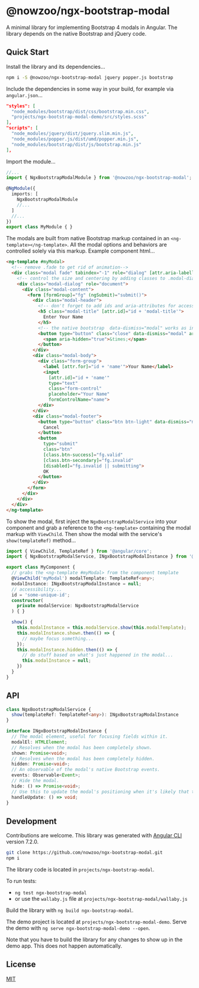 # @nowzoo/ngx-bootstrap-modal

A minimal library for implementing Bootstrap 4 modals in Angular. The library depends on the native Bootstrap and jQuery code.

## Quick Start

Install the library and its dependencies...

```bash
npm i -S @nowzoo/ngx-bootstrap-modal jquery popper.js bootstrap
```

Include the dependencies in some way in your build, for example via `angular.json`...

```json
"styles": [
  "node_modules/bootstrap/dist/css/bootstrap.min.css",
  "projects/ngx-bootstrap-modal-demo/src/styles.scss"
],
"scripts": [
  "node_modules/jquery/dist/jquery.slim.min.js",
  "node_modules/popper.js/dist/umd/popper.min.js",
  "node_modules/bootstrap/dist/js/bootstrap.min.js"
],
```

Import the module...
```ts
//...
import { NgxBootstrapModalModule } from '@nowzoo/ngx-bootstrap-modal';

@NgModule({
  imports: [
    NgxBootstrapModalModule
    //...
  ]
  //...
})
export class MyModule { }
```

The modals are built from native Bootstrap markup contained in an `<ng-template></ng-template>`. All the modal options and behaviors are controlled solely via this markup. Example component html...

```html
<ng-template #myModal>
  <!-- remove .fade to get rid of animation-->
  <div class="modal fade" tabindex="-1" role="dialog" [attr.aria-labelledby]="id + 'modal-title'">
    <!-- control the size and centering by adding classes to .modal-dialog -->
    <div class="modal-dialog" role="document">
      <div class="modal-content">
        <form [formGroup]="fg" (ngSubmit)="submit()">
          <div class="modal-header">
            <!-- don't forget to add ids and aria-attributes for accessibility -->
            <h5 class="modal-title" [attr.id]="id + 'modal-title'">
              Enter Your Name
            </h5>
            <!-- the native bootstrap  data-dismiss="modal" works as intended -->
            <button type="button" class="close" data-dismiss="modal" aria-label="Close">
              <span aria-hidden="true">&times;</span>
            </button>
          </div>
          <div class="modal-body">
            <div class="form-group">
              <label [attr.for]="id + 'name'">Your Name</label>
              <input
                [attr.id]="id + 'name'"
                type="text"
                class="form-control"
                placeholder="Your Name"
                formControlName="name">
            </div>
          </div>
          <div class="modal-footer">
            <button type="button" class="btn btn-light" data-dismiss="modal">
              Cancel
            </button>
            <button
              type="submit"
              class="btn"
              [class.btn-success]="fg.valid"
              [class.btn-secondary]="fg.invalid"
              [disabled]="fg.invalid || submitting">
              OK
            </button>
          </div>
        </form>
      </div>
    </div>
  </div>
</ng-template>
```
To show the modal, first inject the `NgxBootstrapModalService` into your component and grab a reference to the `<ng-template>` containing the modal markup with `ViewChild`. Then show the modal with the service's `show(templateRef)` method...

```ts
import { ViewChild, TemplateRef } from '@angular/core';
import { NgxBootstrapModalService, INgxBootstrapModalInstance } from '@nowzoo/ngx-bootstrap-modal';

export class MyComponent {
  // grabs the <ng-template #myModal> from the component template
  @ViewChild('myModal') modalTemplate: TemplateRef<any>;
  modalInstance: INgxBootstrapModalInstance = null;
  // accessibility...
  id = 'some-unique-id';
  constructor(
    private modalService: NgxBootstrapModalService
  ) { }

  show() {
    this.modalInstance = this.modalService.show(this.modalTemplate);
    this.modalInstance.shown.then(() => {
      // maybe focus something...
    });
    this.modalInstance.hidden.then(() => {
      // do stuff based on what's just happened in the modal...
      this.modalInstance = null;
    })
  }
}
```

## API

```ts
class NgxBootstrapModalService {
  show(templateRef: TemplateRef<any>): INgxBootstrapModalInstance
}

interface INgxBootstrapModalInstance {
  // The modal element, useful for focusing fields within it.
  modalEl: HTMLElement;
  // Resolves when the modal has been completely shown.
  shown: Promise<void>;
  // Resolves when the modal has been completely hidden.
  hidden: Promise<void>;
  // An observable of the modal's native Bootstrap events.
  events: Observable<Event>;
  // Hide the modal.
  hide: () => Promise<void>;
  // Use this to update the modal's positioning when it's likely that the content has changed its height.
  handleUpdate: () => void;
}
```

## Development

Contributions are welcome. This library was generated with [Angular CLI](https://github.com/angular/angular-cli) version 7.2.0.

```bash
git clone https://github.com/nowzoo/ngx-bootstrap-modal.git
npm i
```

The library code is located in `projects/ngx-bootstrap-modal`.

To run tests:
  - `ng test ngx-bootstrap-modal`
  - or use the `wallaby.js` file at `projects/ngx-bootstrap-modal/wallaby.js`

Build the library with `ng build ngx-bootstrap-modal`.

The demo project is located at `projects/ngx-bootstrap-modal-demo`. Serve the demo with `ng serve ngx-bootstrap-modal-demo --open`.

Note that you have to build the library for any changes to show up in the demo app. This does not happen automatically.  

## License

[MIT](https://github.com/nowzoo/ngx-bootstrap-modal/blob/master/LICENSE)
